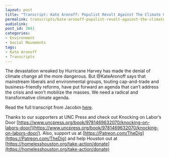 ```yaml
---
layout: post
title: "Transcript: Kate Aronoff: Populist Revolt Against The Climate Crisis"
permalink: transcripts/kate-aronoff-populist-revolt-against-the-climate-crisis
audiolink: 
post_id: 3041
categories:
- Environment
- Social Movements
tags:
- Kate Aronoff
- Transcripts
---
```


The devastation wreaked by Hurricane Harvey has made the denial of climate change all the more dangerous. But @KateAronoff says that mainstream liberals and environmental groups, touting cap-and-trade and business-friendly reforms, have put forward an agenda that can’t address the crisis and won’t mobilize the masses. We need a radical and transformative climate agenda.

Read the full transcript from Jacobin 
[here](https://jacobinmag.com/2017/09/hurricane-harvey-irma-global-warming-the-dig).

Thanks to our supporters at UNC Press and check out Knocking on Labor’s Door [https://www.uncpress.org/book/9781469632070/knocking-on-labors-door/](https://www.uncpress.org/book/9781469632070/knocking-on-labors-door/). Also, support us at [https://Patreon.com/TheDig](https://Patreon.com/TheDig) and help Houston out at [https://homelesshouston.org/take-action/donate](https://homelesshouston.org/take-action/donate)